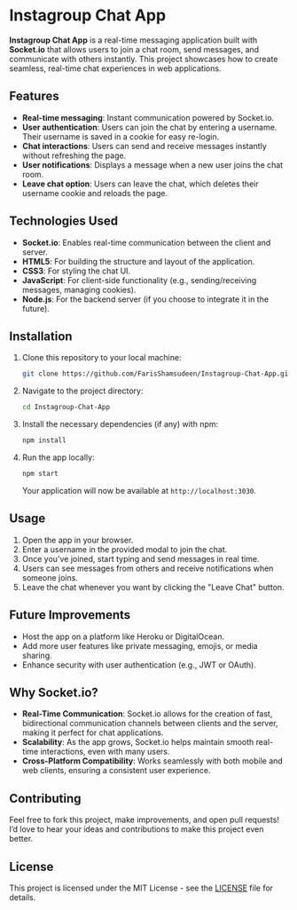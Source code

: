 # Instagroup Chat App

**Instagroup Chat App** is a real-time messaging application built with **Socket.io** that allows users to join a chat room, send messages, and communicate with others instantly. This project showcases how to create seamless, real-time chat experiences in web applications.

## Features

- **Real-time messaging**: Instant communication powered by Socket.io.
- **User authentication**: Users can join the chat by entering a username. Their username is saved in a cookie for easy re-login.
- **Chat interactions**: Users can send and receive messages instantly without refreshing the page.
- **User notifications**: Displays a message when a new user joins the chat room.
- **Leave chat option**: Users can leave the chat, which deletes their username cookie and reloads the page.

## Technologies Used

- **Socket.io**: Enables real-time communication between the client and server.
- **HTML5**: For building the structure and layout of the application.
- **CSS3**: For styling the chat UI.
- **JavaScript**: For client-side functionality (e.g., sending/receiving messages, managing cookies).
- **Node.js**: For the backend server (if you choose to integrate it in the future).

## Installation

1. Clone this repository to your local machine:

   ```bash
   git clone https://github.com/FarisShamsudeen/Instagroup-Chat-App.git
   ```

2. Navigate to the project directory:

   ```bash
   cd Instagroup-Chat-App
   ```

3. Install the necessary dependencies (if any) with npm:

   ```bash
   npm install
   ```

4. Run the app locally:

   ```bash
   npm start
   ```

   Your application will now be available at `http://localhost:3030`.

## Usage

1. Open the app in your browser.
2. Enter a username in the provided modal to join the chat.
3. Once you’ve joined, start typing and send messages in real time.
4. Users can see messages from others and receive notifications when someone joins.
5. Leave the chat whenever you want by clicking the "Leave Chat" button.

## Future Improvements

- Host the app on a platform like Heroku or DigitalOcean.
- Add more user features like private messaging, emojis, or media sharing.
- Enhance security with user authentication (e.g., JWT or OAuth).

## Why Socket.io?

- **Real-Time Communication**: Socket.io allows for the creation of fast, bidirectional communication channels between clients and the server, making it perfect for chat applications.
- **Scalability**: As the app grows, Socket.io helps maintain smooth real-time interactions, even with many users.
- **Cross-Platform Compatibility**: Works seamlessly with both mobile and web clients, ensuring a consistent user experience.

## Contributing

Feel free to fork this project, make improvements, and open pull requests! I’d love to hear your ideas and contributions to make this project even better.

## License

This project is licensed under the MIT License - see the [LICENSE](LICENSE) file for details.

